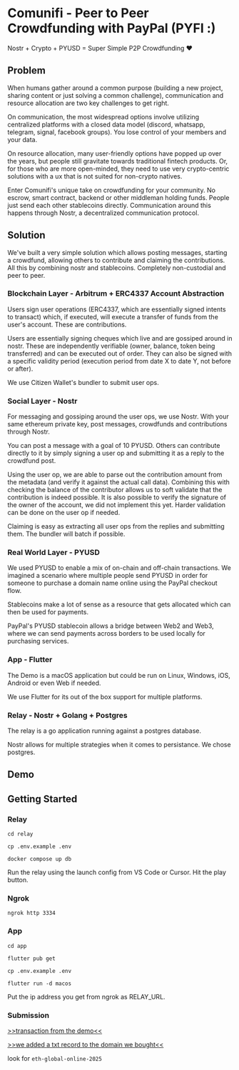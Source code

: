 # Comunifi - Peer to Peer Crowdfunding with PayPal (PYFI :)

Nostr + Crypto + PYUSD = Super Simple P2P Crowdfunding ❤️

## Problem

When humans gather around a common purpose (building a new project, sharing content or just solving a common challenge), communication and resource allocation are two key challenges to get right. 

On communication, the most widespread options involve utilizing centralized platforms with a closed data model (discord, whatsapp, telegram, signal, facebook groups). You lose control of your members and your data.

On resource allocation, many user-friendly options have popped up over the years, but people still gravitate towards traditional fintech products. Or, for those who are more open-minded, they need to use very crypto-centric solutions with a ux that is not suited for non-crypto natives.

Enter Comunifi's unique take on crowdfunding for your community. No escrow, smart contract, backend or other middleman holding funds. People just send each other stablecoins directly. Communication around this happens through Nostr, a decentralized communication protocol.

## Solution

We've built a very simple solution which allows posting messages, starting a crowdfund, allowing others to contribute and claiming the contributions. All this by combining nostr and stablecoins. Completely non-custodial and peer to peer.

### Blockchain Layer - Arbitrum + ERC4337 Account Abstraction

Users sign user operations (ERC4337, which are essentially signed intents to transact) which, if executed, will execute a transfer of funds from the user's account. These are contributions.

Users are essentially signing cheques which live and are gossiped around in nostr. These are independently verifiable (owner, balance, token being transferred) and can be executed out of order. They can also be signed with a specific validity period (execution period from date X to date Y, not before or after). 

We use Citizen Wallet's bundler to submit user ops. 

### Social Layer - Nostr

For messaging and gossiping around the user ops, we use Nostr. With your same ethereum private key, post messages, crowdfunds and contributions through Nostr. 

You can post a message with a goal of 10 PYUSD. Others can contribute directly to it by simply signing a user op and submitting it as a reply to the crowdfund post. 

Using the user op, we are able to parse out the contribution amount from the metadata (and verify it against the actual call data). Combining this with checking the balance of the contributor allows us to soft validate that the contribution is indeed possible. It is also possible to verify the signature of the owner of the account, we did not implement this yet. Harder validation can be done on the user op if needed.

Claiming is easy as extracting all user ops from the replies and submitting them. The bundler will batch if possible.

### Real World Layer - PYUSD

We used PYUSD to enable a mix of on-chain and off-chain transactions. We imagined a scenario where multiple people send PYUSD in order for someone to purchase a domain name online using the PayPal checkout flow.

Stablecoins make a lot of sense as a resource that gets allocated which can then be used for payments.

PayPal's PYUSD stablecoin allows a bridge between Web2 and Web3, where we can send payments across borders to be used locally for purchasing services.

### App - Flutter

The Demo is a macOS application but could be run on Linux, Windows, iOS, Android or even Web if needed. 

We use Flutter for its out of the box support for multiple platforms. 

### Relay - Nostr + Golang + Postgres

The relay is a go application running against a postgres database.

Nostr allows for multiple strategies when it comes to persistance. We chose postgres.

## Demo

## Getting Started

### Relay
```
cd relay

cp .env.example .env

docker compose up db
```

Run the relay using the launch config from VS Code or Cursor. Hit the play button.

### Ngrok

```
ngrok http 3334
```

### App
```
cd app

flutter pub get

cp .env.example .env

flutter run -d macos
```

Put the ip address you get from ngrok as RELAY_URL.

### Submission

[>>transaction from the demo<<](https://arbiscan.io/tx/0xd3a17e143ad9a716debd0b298e9f33a6d043522ea153dee21ecd673d1a43a0d3)

[>>we added a txt record to the domain we bought<<](https://www.nslookup.io/domains/comunifi.xyz/dns-records/#cloudflare)

look for `eth-global-online-2025`